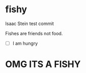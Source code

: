 # fishy

Isaac Stein test commit

Fishes are friends not food.

- [ ] I am hungry 

# OMG ITS A FISHY

